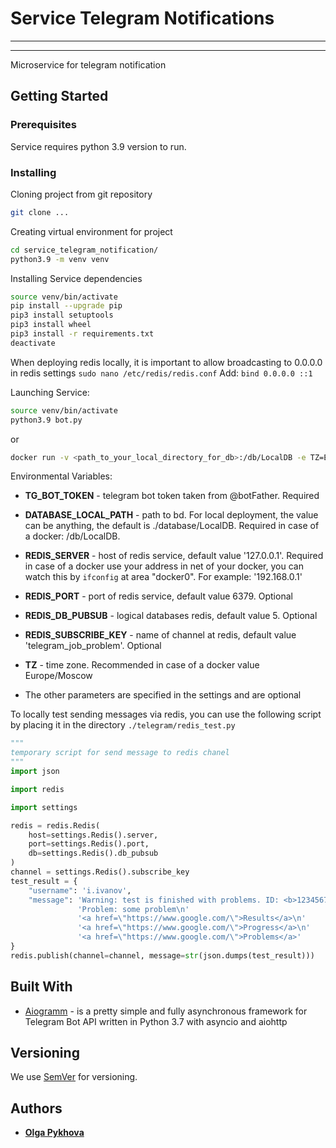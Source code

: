 # Service Telegram Notifications

----
----
Microservice for telegram notification

## Getting Started

### Prerequisites

Service requires python 3.9 version to run. 
### Installing

Cloning project from git repository

```bash
git clone ...
```

Creating virtual environment for project

```bash
cd service_telegram_notification/
python3.9 -m venv venv
```

Installing Service dependencies

```bash
source venv/bin/activate
pip install --upgrade pip
pip3 install setuptools
pip3 install wheel
pip3 install -r requirements.txt
deactivate
```

When deploying redis locally, it is important to allow broadcasting to 0.0.0.0 in redis settings
```sudo nano /etc/redis/redis.conf```
Add:
```bind 0.0.0.0 ::1```

Launching Service:

```bash
source venv/bin/activate
python3.9 bot.py
```

or

```bash
docker run -v <path_to_your_local_directory_for_db>:/db/LocalDB -e TZ=Europe/Moscow debian date
```


Environmental Variables:
* **TG_BOT_TOKEN** - telegram bot token taken from @botFather. Required
* **DATABASE_LOCAL_PATH** - path to bd. For local deployment, the value can be anything, the default is ./database/LocalDB. Required in case of a docker: /db/LocalDB.
* **REDIS_SERVER** - host of redis service, default value '127.0.0.1'. Required in case of a docker use your address in net of your docker, you can watch this by ```ifconfig``` at area "docker0".  For example: '192.168.0.1'

* **REDIS_PORT** - port of redis service, default value 6379. Optional
* **REDIS_DB_PUBSUB** - logical databases redis, default value 5. Optional
* **REDIS_SUBSCRIBE_KEY** - name of channel at redis, default value 'telegram_job_problem'. Optional
* **TZ** - time zone. Recommended in case of a docker value Europe/Moscow

* The other parameters are specified in the settings and are optional


To locally test sending messages via redis, you can use the following script by placing it in the directory 
```./telegram/redis_test.py```
```python
"""
temporary script for send message to redis chanel
"""
import json

import redis

import settings

redis = redis.Redis(
    host=settings.Redis().server,
    port=settings.Redis().port,
    db=settings.Redis().db_pubsub
)
channel = settings.Redis().subscribe_key
test_result = {
    "username": 'i.ivanov',
    "message": 'Warning: test is finished with problems. ID: <b>1234567890</b> with name: TEST\n'
               'Problem: some problem\n'
               '<a href=\"https://www.google.com/\">Results</a>\n'
               '<a href=\"https://www.google.com/\">Progress</a>\n'
               '<a href=\"https://www.google.com/\">Problems</a>'
}
redis.publish(channel=channel, message=str(json.dumps(test_result)))
```

## Built With

* [Aiogramm](https://docs.aiogram.dev/en/latest/) - is a pretty simple and fully asynchronous framework for Telegram Bot API written in Python 3.7 with asyncio and aiohttp

## Versioning

We use [SemVer](http://semver.org/) for versioning.

## Authors

* **[Olga Pykhova](https://github.com/OlgaPy)**

